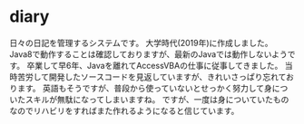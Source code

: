 # diary
日々の日記を管理するシステムです。
大学時代(2019年)に作成しました。
Java8で動作することは確認しておりますが、最新のJavaでは動作しないようです。
卒業して早6年、Javaを離れてAccessVBAの仕事に従事してきました。
当時苦労して開発したソースコードを見返していますが、きれいさっぱり忘れております。
英語もそうですが、普段から使っていないとせっかく努力して身についたスキルが無駄になってしまいますね。
ですが、一度は身についていたものなのでリハビリをすればまた作れるようになると信じています。
